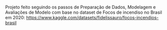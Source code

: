 Projeto feito seguindo os passos de Preparação de Dados, Modelagem e Avaliações de Modelo com base no dataset de Focos de incendiso no Brasil em 2020: https://www.kaggle.com/datasets/fidelissauro/focos-incendios-brasil
